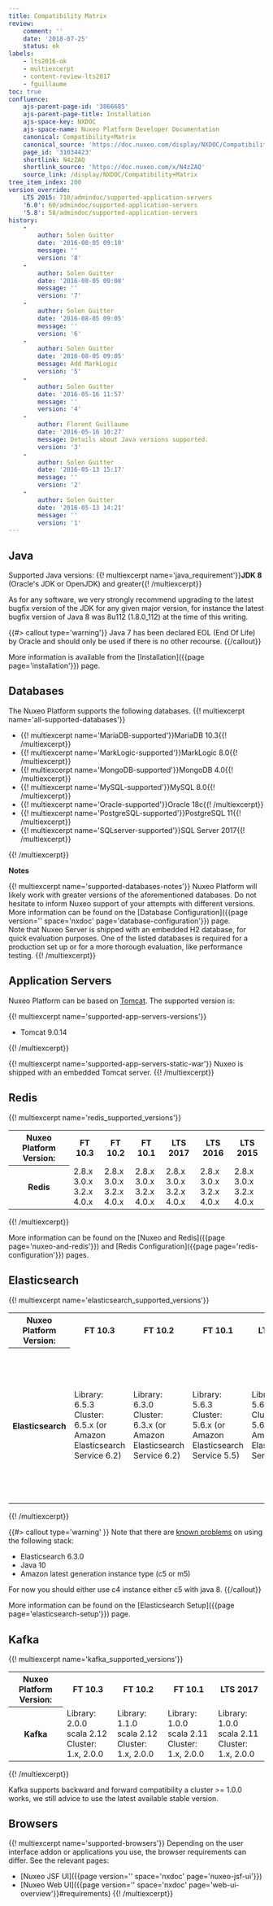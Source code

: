 ```yaml
---
title: Compatibility Matrix
review:
    comment: ''
    date: '2018-07-25'
    status: ok
labels:
    - lts2016-ok
    - multiexcerpt
    - content-review-lts2017
    - fguillaume
toc: true
confluence:
    ajs-parent-page-id: '3866685'
    ajs-parent-page-title: Installation
    ajs-space-key: NXDOC
    ajs-space-name: Nuxeo Platform Developer Documentation
    canonical: Compatibility+Matrix
    canonical_source: 'https://doc.nuxeo.com/display/NXDOC/Compatibility+Matrix'
    page_id: '31034423'
    shortlink: N4zZAQ
    shortlink_source: 'https://doc.nuxeo.com/x/N4zZAQ'
    source_link: /display/NXDOC/Compatibility+Matrix
tree_item_index: 200
version_override:
    LTS 2015: 710/admindoc/supported-application-servers
    '6.0': 60/admindoc/supported-application-servers
    '5.8': 58/admindoc/supported-application-servers
history:
    -
        author: Solen Guitter
        date: '2016-08-05 09:10'
        message: ''
        version: '8'
    -
        author: Solen Guitter
        date: '2016-08-05 09:08'
        message: ''
        version: '7'
    -
        author: Solen Guitter
        date: '2016-08-05 09:05'
        message: ''
        version: '6'
    -
        author: Solen Guitter
        date: '2016-08-05 09:05'
        message: Add MarkLogic
        version: '5'
    -
        author: Solen Guitter
        date: '2016-05-16 11:57'
        message: ''
        version: '4'
    -
        author: Florent Guillaume
        date: '2016-05-16 10:27'
        message: Details about Java versions supported.
        version: '3'
    -
        author: Solen Guitter
        date: '2016-05-13 15:17'
        message: ''
        version: '2'
    -
        author: Solen Guitter
        date: '2016-05-13 14:21'
        message: ''
        version: '1'
---
```

## Java

Supported Java versions: {{! multiexcerpt name='java_requirement'}}**JDK 8** (Oracle's JDK or OpenJDK) and greater{{! /multiexcerpt}}

As for any software, we very strongly recommend upgrading to the latest bugfix version of the JDK for any given major version, for instance the latest bugfix version of Java 8 was 8u112 (1.8.0_112) at the time of this writing.

{{#> callout type='warning'}}
Java 7 has been declared EOL (End Of Life) by Oracle and should only be used if there is no other recourse.
{{/callout}}

More information is available from the [Installation]({{page page='installation'}}) page.

## Databases

The Nuxeo Platform supports the following databases.
{{! multiexcerpt name='all-supported-databases'}}
<ul>
<li>{{! multiexcerpt name='MariaDB-supported'}}MariaDB 10.3{{! /multiexcerpt}}</li>
<li>{{! multiexcerpt name='MarkLogic-supported'}}MarkLogic 8.0{{! /multiexcerpt}}</li>
<li>{{! multiexcerpt name='MongoDB-supported'}}MongoDB 4.0{{! /multiexcerpt}}</li>
<li>{{! multiexcerpt name='MySQL-supported'}}MySQL 8.0{{! /multiexcerpt}}</li>
<li>{{! multiexcerpt name='Oracle-supported'}}Oracle 18c{{! /multiexcerpt}}</li>
<li>{{! multiexcerpt name='PostgreSQL-supported'}}PostgreSQL 11{{! /multiexcerpt}}</li>
<li>{{! multiexcerpt name='SQLserver-supported'}}SQL Server 2017{{! /multiexcerpt}}</li>
</ul>
{{! /multiexcerpt}}

**Notes**

{{! multiexcerpt name='supported-databases-notes'}}
Nuxeo Platform will likely work with greater versions of the aforementioned databases. Do not hesitate to inform Nuxeo support of your attempts with different versions.
More information can be found on the [Database Configuration]({{page version='' space='nxdoc' page='database-configuration'}}) page.<br/>
Note that Nuxeo Server is shipped with an embedded H2 database, for quick evaluation purposes. One of the listed databases is required for a production set up or for a more thorough evaluation, like performance testing.
{{! /multiexcerpt}}

## Application Servers

Nuxeo Platform can be based on [Tomcat](http://tomcat.apache.org/). The supported version is:

{{! multiexcerpt name='supported-app-servers-versions'}}
<ul>
<li>Tomcat 9.0.14</li>
</ul>
{{! /multiexcerpt}}

{{! multiexcerpt name='supported-app-servers-static-war'}}
Nuxeo is shipped with an embedded Tomcat server.
{{! /multiexcerpt}}


## Redis

{{! multiexcerpt name='redis_supported_versions'}}
<div class="table-scroll">
<table class="hover">
<tbody>
<tr>
<th colspan="1">Nuxeo Platform Version:</th>
<th>FT 10.3</th>
<th>FT 10.2</th>
<th>FT 10.1</th>
<th colspan="1">LTS 2017</th>
<th colspan="1">LTS 2016</th>
<th colspan="1">LTS 2015</th>
</tr>
<tr>
<th colspan="1">Redis</th>
<td colspan="1">2.8.x <br />
3.0.x <br />
3.2.x <br />
4.0.x</td>
<td colspan="1">2.8.x <br />
3.0.x <br />
3.2.x <br />
4.0.x</td>
<td colspan="1">2.8.x <br />
3.0.x <br />
3.2.x <br />
4.0.x</td>
<td colspan="1">2.8.x <br />
3.0.x <br />
3.2.x <br />
4.0.x</td>
<td colspan="1">2.8.x <br />
3.0.x <br />
3.2.x <br />
4.0.x</td>
<td colspan="1">2.8.x<br />
3.0.x <br />
3.2.x <br />
4.0.x</td>
</tr>
</tbody>
</table>
</div>
{{! /multiexcerpt}}

More information can be found on the [Nuxeo and Redis]({{page page='nuxeo-and-redis'}}) and [Redis Configuration]({{page page='redis-configuration'}}) pages.

## Elasticsearch

{{! multiexcerpt name='elasticsearch_supported_versions'}}
<div class="table-scroll">
<table class="hover">
<tbody>
<tr>
<th colspan="1">Nuxeo Platform Version:</th>
<th>FT 10.3</th>
<th>FT 10.2</th>
<th>FT 10.1</th>
<th colspan="1">LTS 2017</th>
<th colspan="1">LTS 2016</th>
<th colspan="1">LTS 2015</th>
</tr>
<tr><th colspan="1">Elasticsearch</th>
<td colspan="1">
Library: 6.5.3<br />
Cluster: 6.5.x (or Amazon Elasticsearch Service 6.2)</td>
<td colspan="1">
Library: 6.3.0<br />
Cluster: 6.3.x (or Amazon Elasticsearch Service 6.2)</td>
<td colspan="1">
Library: 5.6.3<br />
Cluster: 5.6.x (or Amazon Elasticsearch Service 5.5)</td>
<td colspan="1">
Library: 5.6.3<br />
Cluster: 5.6.x (or Amazon Elasticsearch Service 5.5)</td>
<td colspan="1">**From 8.1 to 8.3:**<br/>
Library: 1.5.2<br />
Cluster: 1.5.2 to 1.7.x<br/>
**From 8.10:**<br/>
Library: 2.3.5<br />
Cluster: 2.3.x to 2.4.x</td>
<td colspan="1">Library: 1.5.2<br />
Cluster: 1.5.2 to 1.7.x</td>
</tr>
</tbody>
</table>
</div>{{! /multiexcerpt}}

{{#> callout type='warning' }}
Note that there are [known problems](https://jira.nuxeo.com/browse/NXP-25252) on using the following stack:
- Elasticsearch 6.3.0
- Java 10
- Amazon latest generation instance type (c5 or m5)

For now you should either use c4 instance either c5 with java 8.
{{/callout}}


More information can be found on the [Elasticsearch Setup]({{page page='elasticsearch-setup'}}) page.

## Kafka

{{! multiexcerpt name='kafka_supported_versions'}}

<div class="table-scroll">
<table class="hover">
<tbody>
<tr>
  <th colspan="1">Nuxeo Platform Version:</th>
  <th>FT 10.3</th>
  <th>FT 10.2</th>
  <th>FT 10.1</th>
  <th colspan="1">LTS 2017</th>
</tr>
<tr>
  <th colspan="1">Kafka</th>
<td colspan="1">
  Library: 2.0.0 scala 2.12<br/>
  Cluster: 1.x, 2.0.0
</td>
<td colspan="1">
  Library: 1.1.0 scala 2.12<br/>
  Cluster: 1.x, 2.0.0
</td>
<td colspan="1">
  Library: 1.0.0 scala 2.11<br/>
  Cluster: 1.x, 2.0.0
</td>
<td colspan="1">
  Library: 1.0.0 scala 2.11<br/>
  Cluster: 1.x, 2.0.0
</td>
</tr>
</tbody>
</table>
</div>
{{! /multiexcerpt}}

Kafka supports backward and forward compatibility a cluster >= 1.0.0 works,
we still advice to use the latest available stable version.

## Browsers

{{! multiexcerpt name='supported-browsers'}}
Depending on the user interface addon or applications you use, the browser requirements can differ. See the relevant pages:
- [Nuxeo JSF UI]({{page version='' space='nxdoc' page='nuxeo-jsf-ui'}})
- [Nuxeo Web UI]({{page version='' space='nxdoc' page='web-ui-overview'}}#requirements)
{{! /multiexcerpt}}
